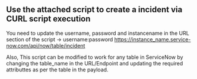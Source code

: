 ## Use the attached script to create a incident via CURL script execution 

You need to update the username, password and instancename in the URL section of the script -> username:password https://instance_name.service-now.com/api/now/table/incident

Also, This script can be modified to work for any table in ServiceNow by changing the table_name in the URL/Endpoint and updating the required attributtes as per the table in the payload.


